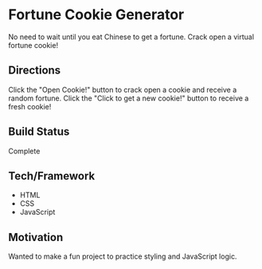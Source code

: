 # Fortune Cookie Generator
No need to wait until you eat Chinese to get a fortune.  Crack open a virtual fortune cookie! 

## Directions
Click the "Open Cookie!" button to crack open a cookie and receive a random fortune.  Click the "Click to get a new cookie!" button to receive a fresh cookie!

## Build Status
Complete

## Tech/Framework
- HTML
- CSS
- JavaScript

## Motivation
Wanted to make a fun project to practice styling and JavaScript logic.